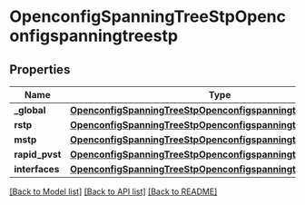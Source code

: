 # OpenconfigSpanningTreeStpOpenconfigspanningtreestp

## Properties
Name | Type | Description | Notes
------------ | ------------- | ------------- | -------------
**_global** | [**OpenconfigSpanningTreeStpOpenconfigspanningtreestpGlobal**](OpenconfigSpanningTreeStpOpenconfigspanningtreestpGlobal.md) |  | [optional] 
**rstp** | [**OpenconfigSpanningTreeStpOpenconfigspanningtreestpRstp**](OpenconfigSpanningTreeStpOpenconfigspanningtreestpRstp.md) |  | [optional] 
**mstp** | [**OpenconfigSpanningTreeStpOpenconfigspanningtreestpMstp**](OpenconfigSpanningTreeStpOpenconfigspanningtreestpMstp.md) |  | [optional] 
**rapid_pvst** | [**OpenconfigSpanningTreeStpOpenconfigspanningtreestpRapidpvst**](OpenconfigSpanningTreeStpOpenconfigspanningtreestpRapidpvst.md) |  | [optional] 
**interfaces** | [**OpenconfigSpanningTreeStpOpenconfigspanningtreestpInterfaces**](OpenconfigSpanningTreeStpOpenconfigspanningtreestpInterfaces.md) |  | [optional] 

[[Back to Model list]](../README.md#documentation-for-models) [[Back to API list]](../README.md#documentation-for-api-endpoints) [[Back to README]](../README.md)


